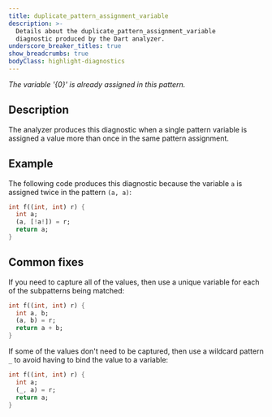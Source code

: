 ```yaml
---
title: duplicate_pattern_assignment_variable
description: >-
  Details about the duplicate_pattern_assignment_variable
  diagnostic produced by the Dart analyzer.
underscore_breaker_titles: true
show_breadcrumbs: true
bodyClass: highlight-diagnostics
---
```


_The variable '{0}' is already assigned in this pattern._

## Description

The analyzer produces this diagnostic when a single pattern variable is
assigned a value more than once in the same pattern assignment.

## Example

The following code produces this diagnostic because the variable `a` is
assigned twice in the pattern `(a, a)`:

```dart
int f((int, int) r) {
  int a;
  (a, [!a!]) = r;
  return a;
}
```

## Common fixes

If you need to capture all of the values, then use a unique variable for
each of the subpatterns being matched:

```dart
int f((int, int) r) {
  int a, b;
  (a, b) = r;
  return a + b;
}
```

If some of the values don't need to be captured, then use a wildcard
pattern `_` to avoid having to bind the value to a variable:

```dart
int f((int, int) r) {
  int a;
  (_, a) = r;
  return a;
}
```
